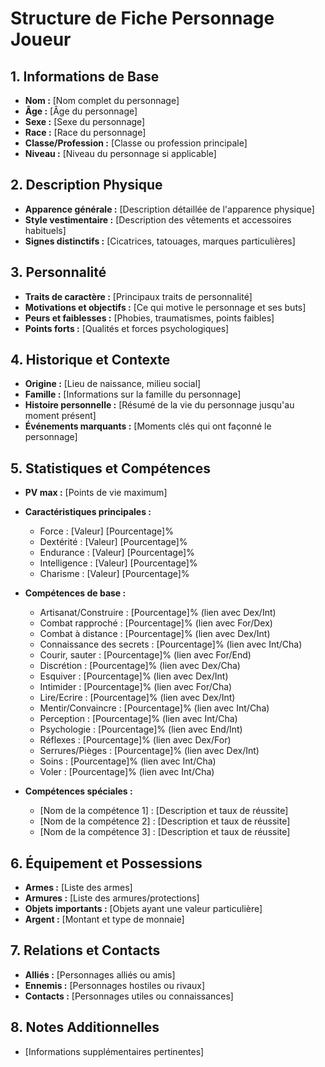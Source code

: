 # Structure de Fiche Personnage Joueur

## 1. Informations de Base
- **Nom :** [Nom complet du personnage]
- **Âge :** [Âge du personnage]
- **Sexe :** [Sexe du personnage]
- **Race :** [Race du personnage]
- **Classe/Profession :** [Classe ou profession principale]
- **Niveau :** [Niveau du personnage si applicable]

## 2. Description Physique
- **Apparence générale :** [Description détaillée de l'apparence physique]
- **Style vestimentaire :** [Description des vêtements et accessoires habituels]
- **Signes distinctifs :** [Cicatrices, tatouages, marques particulières]

## 3. Personnalité
- **Traits de caractère :** [Principaux traits de personnalité]
- **Motivations et objectifs :** [Ce qui motive le personnage et ses buts]
- **Peurs et faiblesses :** [Phobies, traumatismes, points faibles]
- **Points forts :** [Qualités et forces psychologiques]

## 4. Historique et Contexte
- **Origine :** [Lieu de naissance, milieu social]
- **Famille :** [Informations sur la famille du personnage]
- **Histoire personnelle :** [Résumé de la vie du personnage jusqu'au moment présent]
- **Événements marquants :** [Moments clés qui ont façonné le personnage]

## 5. Statistiques et Compétences
- **PV max :** [Points de vie maximum]

- **Caractéristiques principales :**
  - Force : [Valeur] [Pourcentage]%
  - Dextérité : [Valeur] [Pourcentage]%
  - Endurance : [Valeur] [Pourcentage]%
  - Intelligence : [Valeur] [Pourcentage]%
  - Charisme : [Valeur] [Pourcentage]%

- **Compétences de base :**
  - Artisanat/Construire : [Pourcentage]% (lien avec Dex/Int)
  - Combat rapproché : [Pourcentage]% (lien avec For/Dex)
  - Combat à distance : [Pourcentage]% (lien avec Dex/Int)
  - Connaissance des secrets : [Pourcentage]% (lien avec Int/Cha)
  - Courir, sauter : [Pourcentage]% (lien avec For/End)
  - Discrétion : [Pourcentage]% (lien avec Dex/Cha)
  - Esquiver : [Pourcentage]% (lien avec Dex/Int)
  - Intimider : [Pourcentage]% (lien avec For/Cha)
  - Lire/Ecrire : [Pourcentage]% (lien avec Dex/Int)
  - Mentir/Convaincre : [Pourcentage]% (lien avec Int/Cha)
  - Perception : [Pourcentage]% (lien avec Int/Cha)
  - Psychologie : [Pourcentage]% (lien avec End/Int)
  - Réflexes : [Pourcentage]% (lien avec Dex/For)
  - Serrures/Pièges : [Pourcentage]% (lien avec Dex/Int)
  - Soins : [Pourcentage]% (lien avec Int/Cha)
  - Voler : [Pourcentage]% (lien avec Int/Cha)

- **Compétences spéciales :**
  - [Nom de la compétence 1] : [Description et taux de réussite]
  - [Nom de la compétence 2] : [Description et taux de réussite]
  - [Nom de la compétence 3] : [Description et taux de réussite]

## 6. Équipement et Possessions
- **Armes :** [Liste des armes]
- **Armures :** [Liste des armures/protections]
- **Objets importants :** [Objets ayant une valeur particulière]
- **Argent :** [Montant et type de monnaie]

## 7. Relations et Contacts
- **Alliés :** [Personnages alliés ou amis]
- **Ennemis :** [Personnages hostiles ou rivaux]
- **Contacts :** [Personnages utiles ou connaissances]

## 8. Notes Additionnelles
- [Informations supplémentaires pertinentes] 